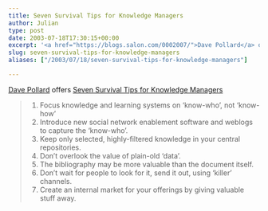 ```yaml
---
title: Seven Survival Tips for Knowledge Managers
author: Julian
type: post
date: 2003-07-18T17:30:15+00:00
excerpt: '<a href="https://blogs.salon.com/0002007/">Dave Pollard</a> offers <a href="https://blogs.salon.com/0002007/2003/07/16.html#a312" title="How to Save the World">Seven Survival Tips for Knowledge Managers</a>'
slug: seven-survival-tips-for-knowledge-managers 
aliases: ["/2003/07/18/seven-survival-tips-for-knowledge-managers"]

---
```

[Dave Pollard][1] offers [Seven Survival Tips for Knowledge Managers][2]

<blockquote cite="https://blogs.salon.com/0002007/2003/07/16.html#a312">
  <ol>
    <li>
      Focus knowledge and learning systems on &#8216;know-who&#8217;, not &#8216;know-how&#8217;
    </li>
    <li>
      Introduce new social network enablement software and weblogs to capture the &#8216;know-who&#8217;.
    </li>
    <li>
      Keep only selected, highly-filtered knowledge in your central repositories.
    </li>
    <li>
      Don&#8217;t overlook the value of plain-old &#8216;data&#8217;.
    </li>
    <li>
      The bibliography may be more valuable than the document itself.
    </li>
    <li>
      Don&#8217;t wait for people to look for it, send it out, using &#8216;killer&#8217; channels.
    </li>
    <li>
      Create an internal market for your offerings by giving valuable stuff away.
    </li>
  </ol>
</blockquote>

 [1]: https://blogs.salon.com/0002007/
 [2]: https://blogs.salon.com/0002007/2003/07/16.html#a312 "How to Save the World"